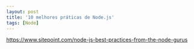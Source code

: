 ```yaml
---
layout: post
title: '10 melhores práticas de Node.js'
tags: [Node]
---
```


<https://www.sitepoint.com/node-js-best-practices-from-the-node-gurus>
